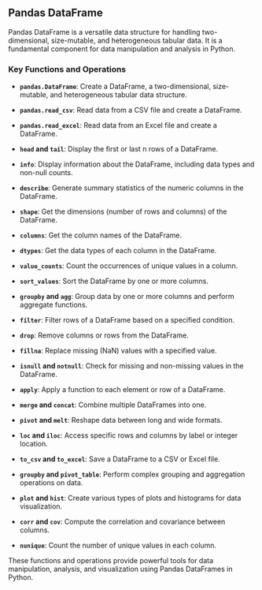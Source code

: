 ## Pandas DataFrame

Pandas DataFrame is a versatile data structure for handling two-dimensional, size-mutable, and heterogeneous tabular data. It is a fundamental component for data manipulation and analysis in Python.

### Key Functions and Operations

- **`pandas.DataFrame`**: Create a DataFrame, a two-dimensional, size-mutable, and heterogeneous tabular data structure.

- **`pandas.read_csv`**: Read data from a CSV file and create a DataFrame.

- **`pandas.read_excel`**: Read data from an Excel file and create a DataFrame.

- **`head` and `tail`**: Display the first or last n rows of a DataFrame.

- **`info`**: Display information about the DataFrame, including data types and non-null counts.

- **`describe`**: Generate summary statistics of the numeric columns in the DataFrame.

- **`shape`**: Get the dimensions (number of rows and columns) of the DataFrame.

- **`columns`**: Get the column names of the DataFrame.

- **`dtypes`**: Get the data types of each column in the DataFrame.

- **`value_counts`**: Count the occurrences of unique values in a column.

- **`sort_values`**: Sort the DataFrame by one or more columns.

- **`groupby` and `agg`**: Group data by one or more columns and perform aggregate functions.

- **`filter`**: Filter rows of a DataFrame based on a specified condition.

- **`drop`**: Remove columns or rows from the DataFrame.

- **`fillna`**: Replace missing (NaN) values with a specified value.

- **`isnull` and `notnull`**: Check for missing and non-missing values in the DataFrame.

- **`apply`**: Apply a function to each element or row of a DataFrame.

- **`merge` and `concat`**: Combine multiple DataFrames into one.

- **`pivot` and `melt`**: Reshape data between long and wide formats.

- **`loc` and `iloc`**: Access specific rows and columns by label or integer location.

- **`to_csv` and `to_excel`**: Save a DataFrame to a CSV or Excel file.

- **`groupby` and `pivot_table`**: Perform complex grouping and aggregation operations on data.

- **`plot` and `hist`**: Create various types of plots and histograms for data visualization.

- **`corr` and `cov`**: Compute the correlation and covariance between columns.

- **`nunique`**: Count the number of unique values in each column.

These functions and operations provide powerful tools for data manipulation, analysis, and visualization using Pandas DataFrames in Python.
